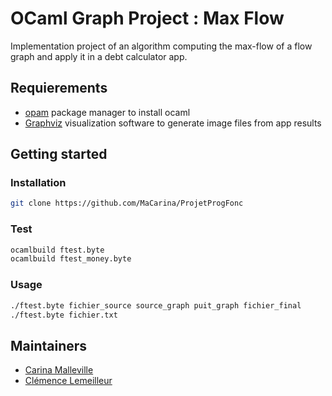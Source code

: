 # OCaml Graph Project : Max Flow

Implementation project of an algorithm computing the max-flow of a flow graph and apply it in a debt calculator app.

## Requierements
- [opam](https://opam.ocaml.org/) package manager to install ocaml
- [Graphviz](https://graphviz.org/) visualization software to generate image files from app results

## Getting started
### Installation
```bash
git clone https://github.com/MaCarina/ProjetProgFonc
```
### Test
```bash
ocamlbuild ftest.byte
ocamlbuild ftest_money.byte
```
### Usage
```bash
./ftest.byte fichier_source source_graph puit_graph fichier_final
./ftest.byte fichier.txt
```
## Maintainers
- [Carina Malleville](https://github.com/MaCarina)
- [Clémence Lemeilleur ](https://github.com/Clemence-Lemeilleur) 
